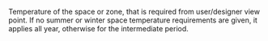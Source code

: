 ﻿Temperature of the space or zone, that is required from user/designer view point.  If no summer or winter space temperature requirements are given, it applies all year, otherwise for the intermediate period.